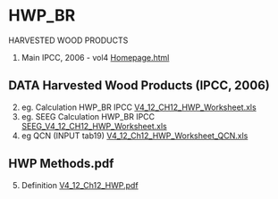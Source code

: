 # HWP_BR
HARVESTED WOOD PRODUCTS
01. Main IPCC, 2006 - vol4 [Homepage.html](https://www.ipcc-nggip.iges.or.jp/public/2006gl/vol4.html)



## DATA Harvested Wood Products  (IPCC, 2006)

02. eg. Calculation HWP_BR IPCC [V4_12_CH12_HWP_Worksheet.xls](https://www.ipcc-nggip.iges.or.jp/public/2006gl/pdf/4_Volume4/V4_12_Ch12_HWP_Worksheet.zip)
03. eg. SEEG Calculation HWP_BR IPCC [SEEG_V4_12_CH12_HWP_Worksheet.xls](https://docs.google.com/spreadsheets/d/1XJMuh-Ag9jxioKepfQ6HYYyzsaabP0aL/edit?usp=sharing&ouid=107366299301952514765&rtpof=true&sd=true)
04. eg QCN (INPUT tab19) [V4_12_Ch12_HWP_Worksheet_QCN.xls](https://docs.google.com/spreadsheets/d/1dXQY_mIdPzexyHM_pg8LQmGSYoYRRKzM/edit?usp=sharing&ouid=107366299301952514765&rtpof=true&sd=true)
## HWP Methods.pdf

5. Definition [V4_12_Ch12_HWP.pdf](https://www.ipcc-nggip.iges.or.jp/public/2006gl/pdf/4_Volume4/V4_12_Ch12_HWP.pdf)

